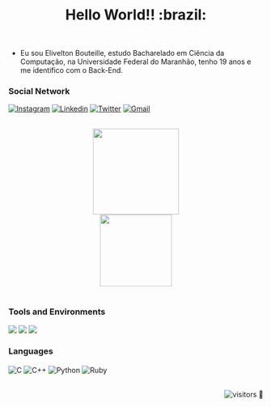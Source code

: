 <!---
xxvelho/xxvelho is a ✨ special ✨ repository because its `README.md` (this file) appears on your GitHub profile.

Here are some ideas to get you started:

- 🔭 I’m currently working on ...
- 🌱 I’m currently learning ...
- 👯 I’m looking to collaborate on ...
- 🤔 I’m looking for help with ...
- 💬 Ask me about ...
- 📫 How to reach me: ...
- 😄 Pronouns: ...
- ⚡ Fun fact: ...

You can click the Preview link to take a look at your changes.
--->

<h1 align="center"> Hello World!! :brazil:</h1><br/>

- Eu sou Elivelton Bouteille, estudo Bacharelado em Ciência da Computação, na Universidade Federal do Maranhão, tenho 19 anos e me identifico com o Back-End.

### Social Network

[![Instagram](https://img.shields.io/badge/Instagram-E4405F?style=for-the-badge&logo=instagram&logoColor=white)](https://www.instagram.com/xxvelho/)
[![Linkedin](https://img.shields.io/badge/LinkedIn-0077B5?style=for-the-badge&logo=linkedin&logoColor=white)](https://www.linkedin.com/in/eliveltonbouteille/)
[![Twitter](https://img.shields.io/badge/Twitter-1DA1F2?style=for-the-badge&logo=twitter&logoColor=white)](https://twitter.com/xxvelho/)
[![Gmail](https://img.shields.io/badge/Gmail-D14836?style=for-the-badge&logo=gmail&logoColor=white)](mailto:eliveltoncontact@gmail.com)

<br/>

<div align="center">
  <img height="170em" src="https://github-readme-stats.vercel.app/api?username=xxvelho&show_icons=true&theme=dark&include_all_commits=true&count_private=true"/>
</div>
<div align="center">
  <img height="142em" src="https://github-readme-stats.vercel.app/api/top-langs/?username=xxvelho&layout=compact&langs_count=7&theme=dracula"/>
</div>

<br/>

### Tools and Environments

<p>
<img src="https://img.shields.io/badge/Editor-VSCode-green?logo=Visual%20Studio%20Code">
<img src="https://img.shields.io/badge/OS-Linux-organge?logo=Linux">
<img src="https://img.shields.io/badge/OS-Windows-organge?logo=Windows">
</p>

### Languages
<div style="display: inline_block">
  <img align="center" alt="C" src="https://img.shields.io/badge/C-00599C?style=for-the-badge&logo=c&logoColor=white" />
  <img align="center" alt="C++" src="https://img.shields.io/badge/C%2B%2B-00599C?style=for-the-badge&logo=c%2B%2B&logoColor=white" />
  <img align="center" alt="Python" src="https://img.shields.io/badge/Python-FFD43B?style=for-the-badge&logo=python&logoColor=blue" />
  <img align="center" alt="Ruby" src="https://img.shields.io/badge/Ruby-CC342D?style=for-the-badge&logo=ruby&logoColor=white" />
</div>
<br/>

<div align="right">

![visitors](https://visitor-badge.laobi.icu/badge?page_id=xxvelho.visitor-badge)
:eyes:
  
</div>
